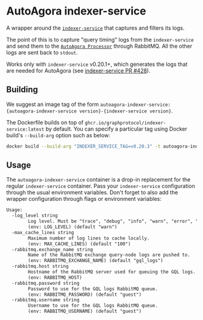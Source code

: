 # AutoAgora indexer-service

A wrapper around the [`indexer-service`](https://github.com/graphprotocol/indexer) that
captures and filters its logs.

The point of this is to capture "query timing" logs from the `indexer-service` and send
them to the
[`AutoAgora Processor`](https://gitlab.com/semiotic-ai/the-graph/autoagora-processor)
through RabbitMQ.
All the other logs are sent back to `stdout`.

Works only with `indexer-service` v0.20.1+, which generates the
logs that are needed for AutoAgora (see [indexer-service PR #428](https://github.com/graphprotocol/indexer/pull/428)).

## Building

We suggest an image tag of the form
`autoagora-indexer-service:{autoagora-indexer-service version}-{indexer-service version}`.

The Dockerfile builds on top of `ghcr.io/graphprotocol/indexer-service:latest` by default. You can specify a particular
tag using Docker build's `--build-arg` option such as below:

```sh
docker build --build-arg "INDEXER_SERVICE_TAG=v0.20.3" -t autoagora-indexer-service:v0.1.2-0.20.3 .
```

## Usage

The `autoagora-indexer-service` container is a drop-in replacement for the regular
`indexer-service` container. Pass your `indexer-service` configuration through the usual
environment variables. Don't forget to also add the wrapper configuration through
flags or environment variables:

```txt
Usage:
  -log_level string
        Log level. Must be "trace", "debug", "info", "warn", "error", "fatal" or "panic".
        (env: LOG_LEVEL) (default "warn")
  -max_cache_lines string
        Maximum number of log lines to cache locally.
        (env: MAX_CACHE_LINES) (default "100")
  -rabbitmq.exchange_name string
        Name of the RabbitMQ exchange query-node logs are pushed to.
        (env: RABBITMQ_EXCHANGE_NAME) (default "gql_logs")
  -rabbitmq.host string
        Hostname of the RabbitMQ server used for queuing the GQL logs.
        (env: RABBITMQ_HOST)
  -rabbitmq.password string
        Password to use for the GQL logs RabbitMQ queue.
        (env: RABBITMQ_PASSWORD) (default "guest")
  -rabbitmq.username string
        Username to use for the GQL logs RabbitMQ queue.
        (env: RABBITMQ_USERNAME) (default "guest")
```
